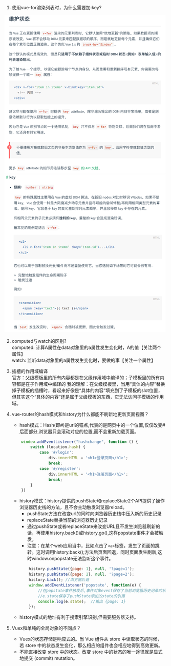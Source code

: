 1. 使用vue-for渲染列表时，为什么需要加:key?  
<img src="knowledgePic/1.png"/>
<img src="knowledgePic/2.png"/>  

2. computed与watch的区别?  
computed: 计算A属性在data对象里的a属性发生变化时，A的值【关注两个属性】  
watch: 监听data对象里的a属性发生变化时，要做的事【关注一个属性】

3. 插槽的作用域编译  
官方：父级模板里的所有内容都是在父级作用域中编译的；子模板里的所有内容都是在子作用域中编译的
我的理解：在父级模板里，当用“具体的内容”替换掉子模板的插槽时，看起来好像是“具体的内容”填充到了子模板的slot位置，但其实这个“具体的内容”还是属于父级模板的东西，它无法访问子模板的作用域。  

4. vue-router的hash模式和history为什么都能不刷新地更新页面视图？  
    - hash模式：Hash(即#)是url的锚点,代表的是网页中的一个位置,仅仅改变#后面部分,浏览器只会滚动对应的位置,而不会重新加载页面。  
    ```javascript
        window.addEventListener("hashchange", function () {
            switch (location.hash) {
                case '#/login':
                    div.innerHTML = '<h1>登录页面</h1>';
                    break;
                case '#/register':
                    div.innerHTML = '<h1>注册页面</h1>';
                    break;
            }
        })
    ```
    - history模式：history提供的pushState和replaceState2个API提供了操作浏览器历史栈的方法，且不会主动触发浏览器reload。
        - pushState方法在改变url的同时向浏览器历史栈中压入新的历史记录
        - replaceState替换当前的浏览器历史记录
        - 通过pushState或者replaceState来改变URL且不发生浏览器刷新的话，再使用history.back()或history.go(),这样popstate事件才会被触发。
        - 注意：在某个web应用当中，比如点击了`<a>`标签，发生了页面的跳转。这时调用history.back();方法后页面回退，同时页面发生刷新,这时window.onpopstate无法监听这个事件。
        ```javascript
            history.pushState({page: 1}, null, '?page=1');
            history.pushState({page: 2}, null, '?page=2');
            history.back(); //浏览器后退
            window.addEventListener('popstate', function(e) {
                //在popstate事件触发后,事件对象event保存了当前浏览器历史记录的状态.
                //e.state保存了pushState添加的state的引用
                console.log(e.state);  //输出 {page: 1}
            });
        ```
    - history模式的地址有利于搜索引擎识别,但需要服务器支持。
    
5. Vuex和单纯的全局对象的不同点？
    - Vuex的状态存储是响应式的。当 Vue 组件从 store 中读取状态的时候，若 store 中的状态发生变化，那么相应的组件也会相应地得到高效更新。
    - 不能直接改变 store 中的状态。改变 store 中的状态的唯一途径就是显式地提交 (commit) mutation。